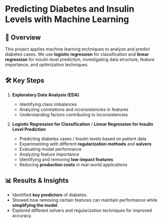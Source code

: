 
# Predicting Diabetes and Insulin Levels with Machine Learning

## 📌 Overview
This project applies machine learning techniques to analyze and predict diabetes cases. We use **logistic regression** for classification and **linear regression** for insulin level prediction, investigating data structure, feature importance, and optimization techniques.

## 🛠️ Key Steps
1. **Exploratory Data Analysis (EDA)**
   - Identifying class imbalances
   - Analyzing correlations and inconsistencies in features
   - Understanding factors contributing to inconsistencies

2. **Logistic Regression for Classification** / **Linear Regression for Insulin Level Prediction**
   - Predicting diabetes cases / Insulin levels based on patient data
   - Experimenting with different **regularization methods** and **solvers**
   - Evaluating model performance
   - Analyzing feature importance
   - Identifying and removing **low-impact features**
   - Reducing **production costs** in real-world applications

## 📊 Results & Insights
- Identified **key predictors** of diabetes.
- Showed how removing certain features can maintain performance while **simplifying the model**.
- Explored different solvers and regularization techniques for improved accuracy.
